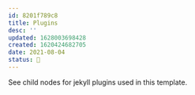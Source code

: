 ```yaml
---
id: 8201f789c8
title: Plugins
desc: ''
updated: 1628003698428
created: 1620424682705
date: 2021-08-04
status: 🎋
---
```


See child nodes for jekyll plugins used in this template.
